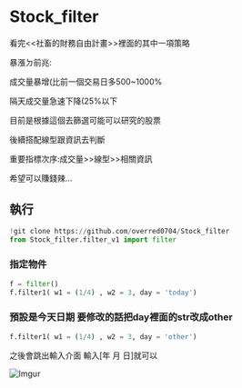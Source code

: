 # Stock_filter

看完<<社畜的財務自由計畫>>裡面的其中一項策略


暴漲ㄉ前兆:

成交量暴增(比前一個交易日多500~1000%

隔天成交量急速下降(25%以下


目前是根據這個去篩選可能可以研究的股票

後續搭配線型跟資訊去判斷

重要指標次序:成交量>>線型>>相關資訊

希望可以賺錢辣...

## 執行

```python
!git clone https://github.com/overred0704/Stock_filter
from Stock_filter.filter_v1 import filter
```

### 指定物件
```python
f = filter()
f.filter1( w1 = (1/4) , w2 = 3, day = 'today')
```

### 預設是今天日期 要修改的話把day裡面的str改成other
```python
f.filter1( w1 = (1/4) , w2 = 3, day = 'other')
```

之後會跳出輸入介面 輸入[年 月 日]就可以

![Imgur](https://imgur.com/UptCHHA)

